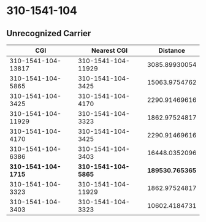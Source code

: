 # 310-1541-104
## Unrecognized Carrier


| CGI | Nearest CGI | Distance |
|-----|-------------|----------|
| 310-1541-104-13817 | 310-1541-104-11929 | 3085.89930054 |
| 310-1541-104-5865 | 310-1541-104-3425 | 15063.9754762 |
| 310-1541-104-3425 | 310-1541-104-4170 | 2290.91469616 |
| 310-1541-104-11929 | 310-1541-104-3323 | 1862.97524817 |
| 310-1541-104-4170 | 310-1541-104-3425 | 2290.91469616 |
| 310-1541-104-6386 | 310-1541-104-3403 | 16448.0352096 |
| **310-1541-104-1715** | **310-1541-104-5865** | **189530.765365** |
| 310-1541-104-3323 | 310-1541-104-11929 | 1862.97524817 |
| 310-1541-104-3403 | 310-1541-104-3323 | 10602.4184731 |
